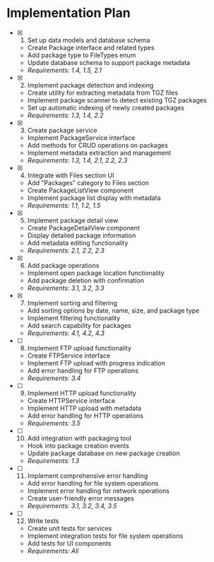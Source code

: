 # Implementation Plan

- [x] 1. Set up data models and database schema
  - Create Package interface and related types
  - Add package type to FileTypes enum
  - Update database schema to support package metadata
  - _Requirements: 1.4, 1.5, 2.1_

- [x] 2. Implement package detection and indexing
  - Create utility for extracting metadata from TGZ files
  - Implement package scanner to detect existing TGZ packages
  - Set up automatic indexing of newly created packages
  - _Requirements: 1.3, 1.4, 2.2_

- [x] 3. Create package service
  - Implement PackageService interface
  - Add methods for CRUD operations on packages
  - Implement metadata extraction and management
  - _Requirements: 1.3, 1.4, 2.1, 2.2, 2.3_

- [x] 4. Integrate with Files section UI
  - Add "Packages" category to Files section
  - Create PackageListView component
  - Implement package list display with metadata
  - _Requirements: 1.1, 1.2, 1.5_

- [x] 5. Implement package detail view
  - Create PackageDetailView component
  - Display detailed package information
  - Add metadata editing functionality
  - _Requirements: 2.1, 2.2, 2.3_

- [x] 6. Add package operations
  - Implement open package location functionality
  - Add package deletion with confirmation
  - _Requirements: 3.1, 3.2, 3.3_

- [x] 7. Implement sorting and filtering
  - Add sorting options by date, name, size, and package type
  - Implement filtering functionality
  - Add search capability for packages
  - _Requirements: 4.1, 4.2, 4.3_

- [ ] 8. Implement FTP upload functionality
  - Create FTPService interface
  - Implement FTP upload with progress indication
  - Add error handling for FTP operations
  - _Requirements: 3.4_

- [ ] 9. Implement HTTP upload functionality
  - Create HTTPService interface
  - Implement HTTP upload with metadata
  - Add error handling for HTTP operations
  - _Requirements: 3.5_

- [ ] 10. Add integration with packaging tool
  - Hook into package creation events
  - Update package database on new package creation
  - _Requirements: 1.3_

- [ ] 11. Implement comprehensive error handling
  - Add error handling for file system operations
  - Implement error handling for network operations
  - Create user-friendly error messages
  - _Requirements: 3.1, 3.2, 3.4, 3.5_

- [ ] 12. Write tests
  - Create unit tests for services
  - Implement integration tests for file system operations
  - Add tests for UI components
  - _Requirements: All_